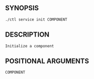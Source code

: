 ## SYNOPSIS
    ./ctl service init COMPONENT
 
## DESCRIPTION
    Initialize a component
 
## POSITIONAL ARGUMENTS
    COMPONENT
